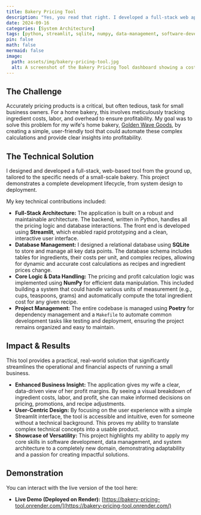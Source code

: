 ```yaml
---
title: Bakery Pricing Tool
description: "Yes, you read that right. I developed a full-stack web application to accurately calculate profit margins for baked goods, featuring a SQLite backend, a Python-based calculation engine, and a Streamlit front-end."
date: 2024-09-16
categories: [System Architecture]
tags: [python, streamlit, sqlite, numpy, data-management, software-development, full-stack]
pin: false
math: false
mermaid: false
image:
  path: assets/img/bakery-pricing-tool.jpg
  alt: A screenshot of the Bakery Pricing Tool dashboard showing a cost breakdown and profit margin analysis for a recipe.
---
```


## The Challenge

Accurately pricing products is a critical, but often tedious, task for small business owners. For a home bakery, this involves meticulously tracking ingredient costs, labor, and overhead to ensure profitability. My goal was to solve this problem for my wife's home bakery, [Golden Wave Goods](https://goldenwavegoods.square.site/), by creating a simple, user-friendly tool that could automate these complex calculations and provide clear insights into profitability.

## The Technical Solution

I designed and developed a full-stack, web-based tool from the ground up, tailored to the specific needs of a small-scale bakery. This project demonstrates a complete development lifecycle, from system design to deployment.

My key technical contributions included:

* **Full-Stack Architecture:** The application is built on a robust and maintainable architecture. The backend, written in Python, handles all the pricing logic and database interactions. The front end is developed using **Streamlit**, which enabled rapid prototyping and a clean, interactive user interface.
* **Database Management:** I designed a relational database using **SQLite** to store and manage all key data points. The database schema includes tables for ingredients, their costs per unit, and complex recipes, allowing for dynamic and accurate cost calculations as recipes and ingredient prices change.
* **Core Logic & Data Handling:** The pricing and profit calculation logic was implemented using **NumPy** for efficient data manipulation. This included building a system that could handle various units of measurement (e.g., cups, teaspoons, grams) and automatically compute the total ingredient cost for any given recipe.
* **Project Management:** The entire codebase is managed using **Poetry** for dependency management and a `Makefile` to automate common development tasks like testing and deployment, ensuring the project remains organized and easy to maintain.

## Impact & Results

This tool provides a practical, real-world solution that significantly streamlines the operational and financial aspects of running a small business.

* **Enhanced Business Insight:** The application gives my wife a clear, data-driven view of her profit margins. By seeing a visual breakdown of ingredient costs, labor, and profit, she can make informed decisions on pricing, promotions, and recipe adjustments.
* **User-Centric Design:** By focusing on the user experience with a simple Streamlit interface, the tool is accessible and intuitive, even for someone without a technical background. This proves my ability to translate complex technical concepts into a usable product.
* **Showcase of Versatility:** This project highlights my ability to apply my core skills in software development, data management, and system architecture to a completely new domain, demonstrating adaptability and a passion for creating impactful solutions.

## Demonstration

You can interact with the live version of the tool here:

* **Live Demo (Deployed on Render):** [https://bakery-pricing-tool.onrender.com/](https://bakery-pricing-tool.onrender.com/)